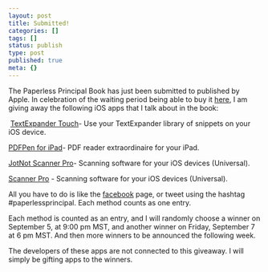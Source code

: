 ```yaml
---
layout: post
title: Submitted!
categories: []
tags: []
status: publish
type: post
published: true
meta: {}
---
```


The Paperless Principal Book has just been 
submitted to published by Apple. In celebration of 
the waiting period being able to buy it 
[here](http://itunes.apple.com/us/book/paperless-principal/id558201943?ls=1), I am giving away the following iOS apps that I talk about in the book:



​
[TextExpander Touch​](http://itunes.apple.com/us/app/textexpander/id326180690?mt=8)- Use your TextExpander library of snippets on your iOS device. 

[PDFPen for iPad​](http://itunes.apple.com/us/app/pdfpen/id490774625?mt=8)- PDF reader extraordinaire for your iPad.

[JotNot Scanner Pro​](http://itunes.apple.com/us/app/jotnot-scanner-pro/id307868751?mt=8)- Scanning software for your iOS devices (Universal).

[Scanner Pro](http://itunes.apple.com/us/app/scanner-pro-by-readdle/id333710667?mt=8) - Scanning software for your iOS devices (Universal).

All you have to do is like the 
[facebook](http://facebook.com/paperlessprincipal) page, or tweet using the hashtag #paperlessprincipal. ​Each method counts as one entry.

​Each method is counted as an entry, and I will randomly choose a winner on September 5, at 9:00 pm MST, and another winner on Friday, September 7 at 6 pm MST. And then more winners to be announced the following week.

​The developers of these apps are not connected to this giveaway. I will simply be gifting apps to the winners. 
